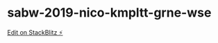# sabw-2019-nico-kmpltt-grne-wse

[Edit on StackBlitz ⚡️](https://stackblitz.com/edit/sabw-2019-nico-kmpltt-grne-wse)